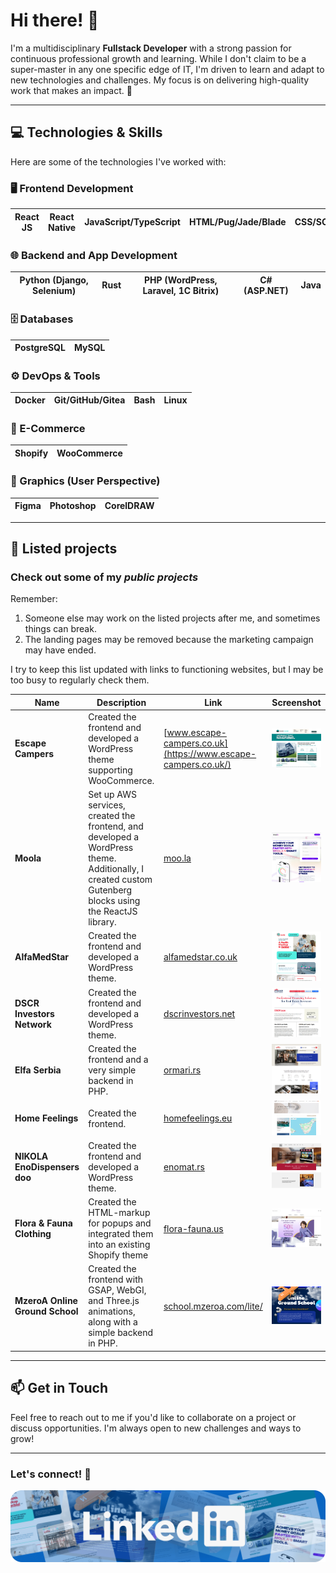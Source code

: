# Hi there! 👋

I'm a multidisciplinary **Fullstack Developer** with a strong passion for continuous professional growth and learning. While I don't claim to be a super-master in any one specific edge of IT, I'm driven to learn and adapt to new technologies and challenges. My focus is on delivering high-quality work that makes an impact. 🚀

---

## 💻 Technologies & Skills

Here are some of the technologies I've worked with:

### 🖥️ Frontend Development 
| **React JS** | **React Native** | **JavaScript/TypeScript** | **HTML/Pug/Jade/Blade** | **CSS/SCSS/SASS** | **Webpack** | **Gulp** |
|--------------|------------------|---------------------------|-------------------------|-------------------|-------------|----------|

### 🌐 Backend and App Development 
| **Python (Django, Selenium)** | **Rust** | **PHP (WordPress, Laravel, 1C Bitrix)** | **C# (ASP.NET)** | **Java** |
|--------------------------------|--------------------------------|----------------------------------------|-------------------|---------|

### 🗄️ Databases 
| **PostgreSQL** | **MySQL** |
|----------------|-----------|

### ⚙️ DevOps & Tools 
| **Docker** | **Git/GitHub/Gitea** | **Bash** | **Linux** |
|------------|---------------------|----------|-----------|

### 🛒 E-Commerce 
| **Shopify** | **WooCommerce** |
|-------------|------------------|

### 🎨 Graphics (User Perspective) 
| **Figma** | **Photoshop** | **CorelDRAW** |
|-----------|---------------|---------------|

---

## 📂 Listed projects

### Check out some of my _public projects_

Remember:
1. Someone else may work on the listed projects after me, and sometimes things can break.
2. The landing pages may be removed because the marketing campaign may have ended.

I try to keep this list updated with links to functioning websites, but I may be too busy to regularly check them.

| **Name**    | **Description**                                  | **Link**                                   | **Screenshot**                      |
|-------------|--------------------------------------------------|--------------------------------------------|-------------------------------------|
| **Escape Campers**   | Created the frontend and developed a WordPress theme supporting WooCommerce. | [www.escape-campers.co.uk](https://www.escape-campers.co.uk/)                  | ![Escape Campers](https://github.com/writingor/writingor/blob/main/static/img/escape-campers.png?raw=true) |
| **Moola**   | Set up AWS services, created the frontend, and developed a WordPress theme. Additionally, I created custom Gutenberg blocks using the ReactJS library. | [moo.la](https://moo.la/)                   | ![Moola](https://github.com/writingor/writingor/blob/main/static/img/moola.jpg?raw=true) |
| **AlfaMedStar**   | Created the frontend and developed a WordPress theme. | [alfamedstar.co.uk](https://alfamedstar.co.uk/)                   | ![AlfaMedStar](https://github.com/writingor/writingor/blob/main/static/img/alfamedstar.jpg?raw=true) |
| **DSCR Investors Network**    | Created the frontend and developed a WordPress theme.         | [dscrinvestors.net](https://dscrinvestors.net/)               | ![DSCR](https://github.com/writingor/writingor/blob/main/static/img/dscr.jpg?raw=true) |
| **Elfa Serbia**   | Created the frontend and a very simple backend in PHP. | [ormari.rs](https://ormari.rs/en/)                   | ![Elfa Serbia](https://github.com/writingor/writingor/blob/main/static/img/elfa.png?raw=true) |
| **Home Feelings**   | Created the frontend. | [homefeelings.eu](https://homefeelings.eu/en/projects)                   | ![Home Feelings](https://github.com/writingor/writingor/blob/main/static/img/homefeelings.png?raw=true) |
| **NIKOLA EnoDispensers doo**   | Created the frontend and developed a WordPress theme. | [enomat.rs](https://enomat.rs/en/)                   | ![NIKOLA EnoDispensers doo](https://github.com/writingor/writingor/blob/main/static/img/enomat.png?raw=true) |
| **Flora & Fauna Clothing**   | Created the HTML-markup for popups and integrated them into an existing Shopify theme | [flora-fauna.us](https://flora-fauna.us/)                   | ![Flora & Fauna Clothing](https://github.com/writingor/writingor/blob/main/static/img/flora-fauna.png?raw=true) |
| **MzeroA Online Ground School**   | Created the frontend with GSAP, WebGI, and Three.js animations, along with a simple backend in PHP. | [school.mzeroa.com/lite/](https://school.mzeroa.com/lite/)                   | ![MzeroA Online Ground School](https://github.com/writingor/writingor/blob/main/static/img/mzeroa.png?raw=true) |

---


## 📫 Get in Touch

Feel free to reach out to me if you'd like to collaborate on a project or discuss opportunities. I'm always open to new challenges and ways to grow!

---

### Let's connect! 🤝
[![LinkedIn](https://github.com/writingor/writingor/blob/main/static/img/LinkedIn-banner.png?raw=true)](https://www.linkedin.com/in/writingor "LinkedIn")

